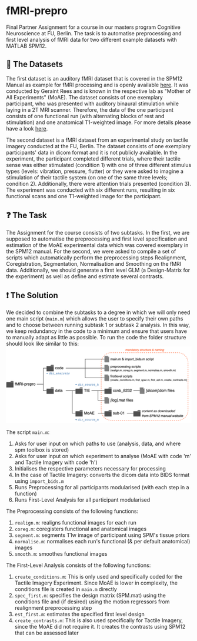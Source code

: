 # fMRI-prepro
Final Partner Assignment for a course in our masters program Cognitive Neuroscience at FU, Berlin. 
The task is to automatise preprocessing and first level analysis of fMRI data for two different example datasets with MATLAB SPM12. 

## :file_folder: The Datasets
The first dataset is an auditory fMRI dataset that is covered in the SPM12 Manual as example for fMRI processing and is openly available [here](http://www.fil.ion.ucl.ac.uk/spm/data/auditory/).
It was conducted by Geraint Rees and is known in the respective lab as "Mother of All Experiments" (MoAE). The dataset consists of one exemplary participant, who was presented with auditory binaural stimulation while laying in a 2T MRI scanner. Therefore, the data of the one participant consists of one functional run (with alternating blocks of rest and stimulation) and one anatomical T1-weighted image. For more details please have a look [here](https://www.fil.ion.ucl.ac.uk/spm/doc/spm12_manual.pdf).

The second dataset is a fMRI dataset from an experimental study on tactile imagery conducted at the FU, Berlin. The dataset consists of one exemplary participants' data in dicom format and it is not publicly available. 
In the experiment, the participant completed different trials, where their tactile sense was either stimulated (condition 1) with one of three different stimulus types (levels: vibration, pressure, flutter) or they were asked to imagine a stimulation of their tactile system (on one of the same three levels; condition 2). Additionally, there were attention trials presented (condition 3). The experiment was conducted with six different runs, resulting in six functional scans and one T1-weighted image for the participant.  

## :question: The Task
The Assignment for the course consists of two subtasks.
In the first, we are supposed to automatise the preprocessing and first level specification and estimation of the MoAE experimental data which was covered exemplary in the SPM12 manual. 
For the second, we were asked to compile a set of scripts which automatically perform the preprocessing steps Realignment, Coregistration, Segmentation, Normalisation and Smoothing on the fMRI data. Additionally, we should generate a first level GLM (a Design-Matrix for the experiment) as well as define and estimate several contrasts. 

## :exclamation: The Solution
We decided to combine the subtasks to a degree in which we will only need one main script (```main.m```) which allows the user to specify their own paths and to choose between running subtask 1 or subtask 2 analysis. In this way, we keep redundancy in the code to a minimum and ensure that users have to manually adapt as little as possible. To run the code the folder structure should look like similar to this:
![folder and naming structure](structure.png)

The script ```main.m```:

1. Asks for user input on which paths to use (analysis, data, and where spm toolbox is stored)
2. Asks for user input on which experiment to analyse (MoAE with code 'm' and Tactile Imagery with code 'h')
3. Initialises the respective parameters necessary for processing
4. In the case of Tactile Imagery: converts the dicom data into BIDS format using ```import_bids.m```
5. Runs Preprocessing for all participants modularised (with each step in a function)
6. Runs First-Level Analysis for all participant modularised

The Preprocessing consists of the following functions:

1. ```realign.m```: realigns functional images for each run
2. ```coreg.m```: coregisters functional and anatomical images
3. ```segment.m```: segments T1w image of participant using SPM's tissue priors
4. ```normalise.m```: normalises each run's functional (& per default anatomical) images
5. ```smooth.m```:  smoothes functional images

The First-Level Analysis consists of the following functions:

1. ```create_conditions.m```: This is only used and specifically coded for the Tactile Imagery Experiment. Since MoAE is lower in complexity, the conditions file is created in ```main.m``` directly 
2. ```spec_first.m```: specifies the design matrix (SPM.mat) using the conditions file and (if desired) using the motion regressors from realignment preprocessing step
3. ```est_first.m```: estimates the specified first level design
4. ```create_contrasts.m```: This is also used specifically for Tactile Imagery, since the MoAE did not require it. It creates the contrasts using SPM12 that can be assessed later

